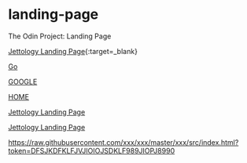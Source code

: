 # landing-page
The Odin Project: Landing Page

[Jettology Landing Page](/home/bisain/Documents/Programming/TOP/landing-page/index.html){:target=_blank}


<a href="/home/bisain/Documents/Programming/TOP/landing-page/index.html" target="_blank">Go</a>

[GOOGLE](https://www.google.com)

[HOME](./index.html)


[Jettology Landing Page](https://raw.githubusercontent.com/jettology/landing-page/master/index.html?token=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)

[Jettology Landing Page](https://raw.githubusercontent.com/jettology/landing-page/blob/master/index.html?token=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)


https://raw.githubusercontent.com/xxx/xxx/master/xxx/src/index.html?token=DFSJKDFKLFJVJIOIOJSDKLF989JIOPJ8990
